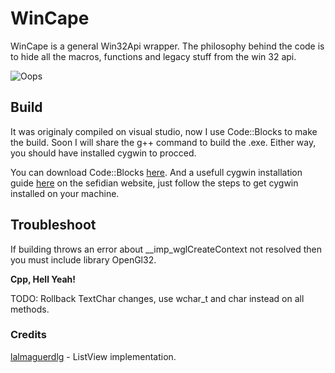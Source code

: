 # WinCape

WinCape is a general Win32Api wrapper. The philosophy behind the code is to hide all the macros, functions and legacy stuff from the win 32 api.

![Oops](https://res.cloudinary.com/dc5vwax2d/image/upload/v1659298089/CapturaWinCape_l5knoe.png "Little Showcase Window")

## Build

It was originaly compiled on visual studio, now I use Code::Blocks to make the build. Soon I will share the g++ command to build the .exe. Either way, you should have installed cygwin to procced. 

You can download Code::Blocks [here](https://www.codeblocks.org/downloads/).
And a usefull cygwin installation guide [here](https://www.sefidian.com/2020/05/09/installing-g-c-compiler-on-windows/#:~:text=%20Installing%20g%2B%2B%20%28C%2B%2B%20Compiler%29%20on%20Windows%20,a%20Cygwin%20terminal%2C%20either%20from%20the...%20More%20) on the sefidian website, just follow the steps to get cygwin installed on your machine.

## Troubleshoot

If building throws an error about __imp_wglCreateContext not resolved then you must include library OpenGl32.

**Cpp, Hell Yeah!**

TODO: Rollback TextChar changes, use wchar_t and char instead on all methods.

### Credits

[lalmaguerdlg](https://github.com/lalmaguerdlg) - ListView implementation.
